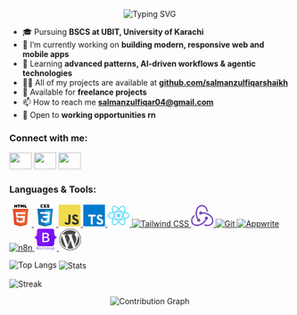 <!-- Typing Animation -->
<div align="center">
  <img src="https://readme-typing-svg.demolab.com?font=Fira+Code&weight=600&size=28&pause=900&center=true&vCenter=true&width=750&lines=Hey,+I'm+Salman;Full-Stack+Web+%26+App+Developer+in+the+making;CS+Undergrad+%40+UBIT%2C+University+of+Karachi;AI+Enthusiast" alt="Typing SVG" />
</div>

<!-- About Me -->
- 🎓 Pursuing **BSCS at UBIT, University of Karachi**  
- 🔭 I’m currently working on **building modern, responsive web and mobile apps**  
- 🌱 Learning **advanced patterns, AI-driven workflows & agentic technologies**  
- 👨‍💻 All of my projects are available at **[github.com/salmanzulfiqarshaikh](https://github.com/salmanzulfiqarshaikh)**  
- 🏢 Available for **freelance projects**  
- 📫 How to reach me **salmanzulfiqar04@gmail.com**  
- 👔 Open to **working opportunities rn**

<!-- Social Links -->
<h3 align="left">Connect with me:</h3>
<p align="left">
  <a href="https://x.com/salmanzulf86556" target="_blank" rel="noreferrer"><img src="https://raw.githubusercontent.com/rahuldkjain/github-profile-readme-generator/master/src/images/icons/Social/twitter.svg" height="30" width="40" /></a>
  <a href="https://pk.linkedin.com/in/salmanzulfiqarshaikh" target="_blank" rel="noreferrer"><img src="https://raw.githubusercontent.com/rahuldkjain/github-profile-readme-generator/master/src/images/icons/Social/linked-in-alt.svg" height="30" width="40" /></a>
  <a href="https://www.instagram.com/salmanzulfiqar_" target="_blank" rel="noreferrer"><img src="https://raw.githubusercontent.com/rahuldkjain/github-profile-readme-generator/master/src/images/icons/Social/instagram.svg" height="30" width="40" /></a>
</p>

<!-- Languages & Tools -->
<h3 align="left">Languages & Tools:</h3>
<p align="left">
  <!-- HTML -->
  <a href="https://developer.mozilla.org/docs/Web/HTML">
    <img src="https://raw.githubusercontent.com/devicons/devicon/master/icons/html5/html5-original-wordmark.svg" width="40" height="40" alt="HTML"/>
  </a>
  <!-- CSS -->
  <a href="https://developer.mozilla.org/docs/Web/CSS">
    <img src="https://raw.githubusercontent.com/devicons/devicon/master/icons/css3/css3-original-wordmark.svg" width="40" height="40" alt="CSS"/>
  </a>
  <!-- JavaScript -->
  <a href="https://developer.mozilla.org/docs/Web/JavaScript">
    <img src="https://raw.githubusercontent.com/devicons/devicon/master/icons/javascript/javascript-original.svg" width="40" height="40" alt="JavaScript"/>
  </a>
  <!-- TypeScript -->
  <a href="https://www.typescriptlang.org">
    <img src="https://raw.githubusercontent.com/devicons/devicon/master/icons/typescript/typescript-original.svg" width="40" height="40" alt="TypeScript"/>
  </a>
  <!-- React -->
  <a href="https://react.dev/">
    <img src="https://raw.githubusercontent.com/devicons/devicon/master/icons/react/react-original.svg" width="40" height="40" alt="React"/>
  </a>
  <!-- Tailwind -->
  <a href="https://tailwindcss.com/">
    <img src="https://www.vectorlogo.zone/logos/tailwindcss/tailwindcss-icon.svg" width="40" height="40" alt="Tailwind CSS"/>
  </a>
  <!-- Redux -->
  <a href="https://redux.js.org">
    <img src="https://raw.githubusercontent.com/devicons/devicon/master/icons/redux/redux-original.svg" width="40" height="40" alt="Redux"/>
  </a>
  <!-- Git -->
  <a href="https://git-scm.com">
    <img src="https://www.vectorlogo.zone/logos/git-scm/git-scm-icon.svg" width="40" height="40" alt="Git"/>
  </a>
  <!-- Appwrite -->
<a href="https://appwrite.io" target="_blank" rel="noreferrer">
  <img src="https://cdn.jsdelivr.net/gh/devicons/devicon/icons/appwrite/appwrite-original.svg" width="40" height="40" alt="Appwrite"/>
</a>


  <!-- n8n -->
  <a href="https://n8n.io" target="_blank" rel="noreferrer">
    <img src="https://n8n.io/favicon.ico" alt="n8n" width="40" height="40"/>
  </a>
  <!-- Bootstrap -->
  <a href="https://getbootstrap.com/">
    <img src="https://raw.githubusercontent.com/devicons/devicon/master/icons/bootstrap/bootstrap-original-wordmark.svg" width="40" height="40" alt="Bootstrap"/>
  </a>
  <!-- WordPress -->
  <a href="https://wordpress.org" target="_blank" rel="noreferrer">
    <img src="https://raw.githubusercontent.com/devicons/devicon/master/icons/wordpress/wordpress-plain.svg" width="40" height="40" alt="WordPress"/>
  </a>
</p>





<!-- Stats -->
<p>
  <img align="left" src="https://github-readme-stats.vercel.app/api/top-langs?username=salmanzulfiqarshaikh&show_icons=true&locale=en&layout=compact&theme=tokyonight" alt="Top Langs" />
</p>
<p>&nbsp;<img align="center" src="https://github-readme-stats.vercel.app/api?username=salmanzulfiqarshaikh&show_icons=true&locale=en&theme=tokyonight" alt="Stats" /></p>
<p><img align="center" src="https://github-readme-streak-stats.herokuapp.com/?user=salmanzulfiqarshaikh&theme=tokyonight" alt="Streak" /></p>

<!-- Contribution Graph -->
<div align="center">
  <img src="https://github-readme-activity-graph.vercel.app/graph?username=salmanzulfiqarshaikh&theme=tokyo-night&hide_border=true&area=true" alt="Contribution Graph" />
</div>

